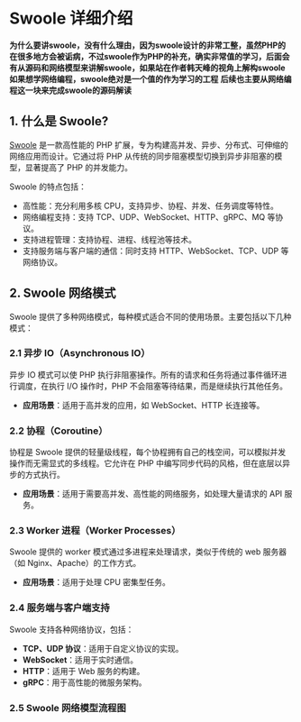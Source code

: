 # Swoole 详细介绍
**为什么要讲swoole，没有什么理由，因为swoole设计的非常工整，虽然PHP的在很多地方会被诟病，不过swoole作为PHP的补充，确实非常值的学习，后面会有从源码和网络模型来讲解swoole，如果站在作者韩天峰的视角上解构swoole**
**如果想学网络编程，swoole绝对是一个值的作为学习的工程**
**后续也主要从网络编程这一块来完成swoole的源码解读**


## 1. 什么是 Swoole?

[Swoole](https://www.swoole.co.uk/) 是一款高性能的 PHP 扩展，专为构建高并发、异步、分布式、可伸缩的网络应用而设计。它通过将 PHP 从传统的同步阻塞模型切换到异步非阻塞的模型，显著提高了 PHP 的并发能力。

Swoole 的特点包括：
- 高性能：充分利用多核 CPU，支持异步、协程、并发、任务调度等特性。
- 网络编程支持：支持 TCP、UDP、WebSocket、HTTP、gRPC、MQ 等协议。
- 支持进程管理：支持协程、进程、线程池等技术。
- 支持服务端与客户端的通信：同时支持 HTTP、WebSocket、TCP、UDP 等网络协议。

## 2. Swoole 网络模式

Swoole 提供了多种网络模式，每种模式适合不同的使用场景。主要包括以下几种模式：

### 2.1 异步 IO（Asynchronous IO）
异步 IO 模式可以使 PHP 执行非阻塞操作。所有的请求和任务将通过事件循环进行调度，在执行 I/O 操作时，PHP 不会阻塞等待结果，而是继续执行其他任务。

- **应用场景**：适用于高并发的应用，如 WebSocket、HTTP 长连接等。

### 2.2 协程（Coroutine）
协程是 Swoole 提供的轻量级线程，每个协程拥有自己的栈空间，可以模拟并发操作而无需显式的多线程。它允许在 PHP 中编写同步代码的风格，但在底层以异步的方式执行。

- **应用场景**：适用于需要高并发、高性能的网络服务，如处理大量请求的 API 服务。

### 2.3 Worker 进程（Worker Processes）
Swoole 提供的 worker 模式通过多进程来处理请求，类似于传统的 web 服务器（如 Nginx、Apache）的工作方式。

- **应用场景**：适用于处理 CPU 密集型任务。

### 2.4 服务端与客户端支持
Swoole 支持各种网络协议，包括：
- **TCP、UDP 协议**：适用于自定义协议的实现。
- **WebSocket**：适用于实时通信。
- **HTTP**：适用于 Web 服务的构建。
- **gRPC**：用于高性能的微服务架构。

### 2.5 Swoole 网络模型流程图


